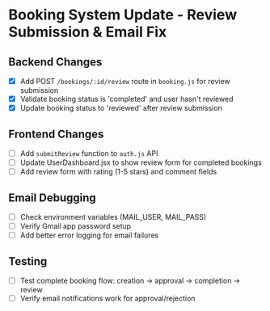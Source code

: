 # Booking System Update - Review Submission & Email Fix

## Backend Changes
- [x] Add POST `/bookings/:id/review` route in `booking.js` for review submission
- [x] Validate booking status is 'completed' and user hasn't reviewed
- [x] Update booking status to 'reviewed' after review submission

## Frontend Changes
- [ ] Add `submitReview` function to `auth.js` API
- [ ] Update UserDashboard.jsx to show review form for completed bookings
- [ ] Add review form with rating (1-5 stars) and comment fields

## Email Debugging
- [ ] Check environment variables (MAIL_USER, MAIL_PASS)
- [ ] Verify Gmail app password setup
- [ ] Add better error logging for email failures

## Testing
- [ ] Test complete booking flow: creation → approval → completion → review
- [ ] Verify email notifications work for approval/rejection
